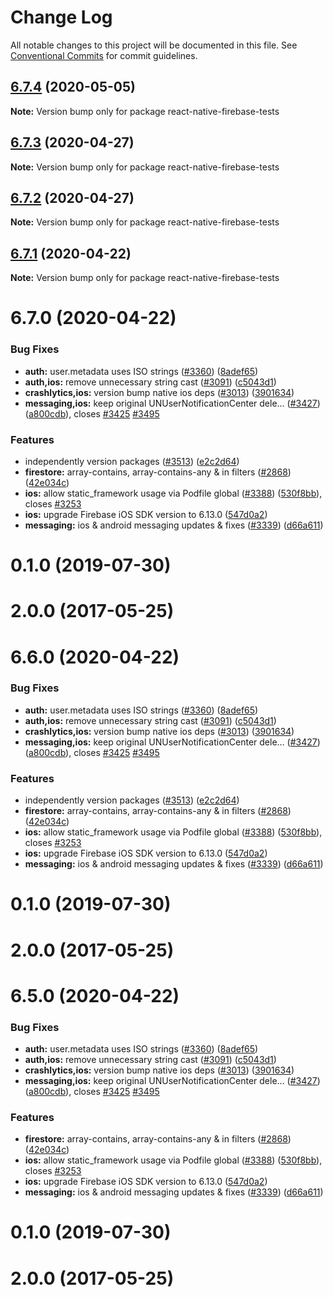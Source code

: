 # Change Log

All notable changes to this project will be documented in this file.
See [Conventional Commits](https://conventionalcommits.org) for commit guidelines.

## [6.7.4](https://github.com/invertase/react-native-firebase/compare/react-native-firebase-tests@6.7.3...react-native-firebase-tests@6.7.4) (2020-05-05)

**Note:** Version bump only for package react-native-firebase-tests





## [6.7.3](https://github.com/invertase/react-native-firebase/compare/react-native-firebase-tests@6.7.2...react-native-firebase-tests@6.7.3) (2020-04-27)

**Note:** Version bump only for package react-native-firebase-tests





## [6.7.2](https://github.com/invertase/react-native-firebase/compare/react-native-firebase-tests@6.7.1...react-native-firebase-tests@6.7.2) (2020-04-27)

**Note:** Version bump only for package react-native-firebase-tests





## [6.7.1](https://github.com/invertase/react-native-firebase/compare/react-native-firebase-tests@6.7.0...react-native-firebase-tests@6.7.1) (2020-04-22)

**Note:** Version bump only for package react-native-firebase-tests





# 6.7.0 (2020-04-22)


### Bug Fixes

* **auth:** user.metadata uses ISO strings ([#3360](https://github.com/invertase/react-native-firebase/issues/3360)) ([8adef65](https://github.com/invertase/react-native-firebase/commit/8adef653faa008e0146374f99f5ba1af902749bf))
* **auth,ios:** remove unnecessary string cast ([#3091](https://github.com/invertase/react-native-firebase/issues/3091)) ([c5043d1](https://github.com/invertase/react-native-firebase/commit/c5043d1fcffa0902f4521125e3fb5ac2178fe264))
* **crashlytics,ios:** version bump native ios deps ([#3013](https://github.com/invertase/react-native-firebase/issues/3013)) ([3901634](https://github.com/invertase/react-native-firebase/commit/39016346e419175119e863b2e2bff10166ddf40c))
* **messaging,ios:** keep original UNUserNotificationCenter dele… ([#3427](https://github.com/invertase/react-native-firebase/issues/3427)) ([a800cdb](https://github.com/invertase/react-native-firebase/commit/a800cdbc81bfaeeaccf602aa62ca29d2fbf68c05)), closes [#3425](https://github.com/invertase/react-native-firebase/issues/3425) [#3495](https://github.com/invertase/react-native-firebase/issues/3495)


### Features

* independently version packages ([#3513](https://github.com/invertase/react-native-firebase/issues/3513)) ([e2c2d64](https://github.com/invertase/react-native-firebase/commit/e2c2d64d2266cbdd14d4dcfefa64a08263f0af85))
* **firestore:** array-contains, array-contains-any & in filters ([#2868](https://github.com/invertase/react-native-firebase/issues/2868)) ([42e034c](https://github.com/invertase/react-native-firebase/commit/42e034c4807da54441d2baeab9f57bbf1a137a4a))
* **ios:** allow static_framework usage via Podfile global ([#3388](https://github.com/invertase/react-native-firebase/issues/3388)) ([530f8bb](https://github.com/invertase/react-native-firebase/commit/530f8bbb51f89f106854dbf1df5ec80211e2cf8b)), closes [#3253](https://github.com/invertase/react-native-firebase/issues/3253)
* **ios:** upgrade Firebase iOS SDK version to 6.13.0 ([547d0a2](https://github.com/invertase/react-native-firebase/commit/547d0a2d74a68808b29063f9b3aa3e1ac38551fc))
* **messaging:** ios & android messaging updates & fixes ([#3339](https://github.com/invertase/react-native-firebase/issues/3339)) ([d66a611](https://github.com/invertase/react-native-firebase/commit/d66a6118f82005087f53b86571990fc071402153))



# 0.1.0 (2019-07-30)



# 2.0.0 (2017-05-25)





# 6.6.0 (2020-04-22)


### Bug Fixes

* **auth:** user.metadata uses ISO strings ([#3360](https://github.com/invertase/react-native-firebase/issues/3360)) ([8adef65](https://github.com/invertase/react-native-firebase/commit/8adef653faa008e0146374f99f5ba1af902749bf))
* **auth,ios:** remove unnecessary string cast ([#3091](https://github.com/invertase/react-native-firebase/issues/3091)) ([c5043d1](https://github.com/invertase/react-native-firebase/commit/c5043d1fcffa0902f4521125e3fb5ac2178fe264))
* **crashlytics,ios:** version bump native ios deps ([#3013](https://github.com/invertase/react-native-firebase/issues/3013)) ([3901634](https://github.com/invertase/react-native-firebase/commit/39016346e419175119e863b2e2bff10166ddf40c))
* **messaging,ios:** keep original UNUserNotificationCenter dele… ([#3427](https://github.com/invertase/react-native-firebase/issues/3427)) ([a800cdb](https://github.com/invertase/react-native-firebase/commit/a800cdbc81bfaeeaccf602aa62ca29d2fbf68c05)), closes [#3425](https://github.com/invertase/react-native-firebase/issues/3425) [#3495](https://github.com/invertase/react-native-firebase/issues/3495)


### Features

* independently version packages ([#3513](https://github.com/invertase/react-native-firebase/issues/3513)) ([e2c2d64](https://github.com/invertase/react-native-firebase/commit/e2c2d64d2266cbdd14d4dcfefa64a08263f0af85))
* **firestore:** array-contains, array-contains-any & in filters ([#2868](https://github.com/invertase/react-native-firebase/issues/2868)) ([42e034c](https://github.com/invertase/react-native-firebase/commit/42e034c4807da54441d2baeab9f57bbf1a137a4a))
* **ios:** allow static_framework usage via Podfile global ([#3388](https://github.com/invertase/react-native-firebase/issues/3388)) ([530f8bb](https://github.com/invertase/react-native-firebase/commit/530f8bbb51f89f106854dbf1df5ec80211e2cf8b)), closes [#3253](https://github.com/invertase/react-native-firebase/issues/3253)
* **ios:** upgrade Firebase iOS SDK version to 6.13.0 ([547d0a2](https://github.com/invertase/react-native-firebase/commit/547d0a2d74a68808b29063f9b3aa3e1ac38551fc))
* **messaging:** ios & android messaging updates & fixes ([#3339](https://github.com/invertase/react-native-firebase/issues/3339)) ([d66a611](https://github.com/invertase/react-native-firebase/commit/d66a6118f82005087f53b86571990fc071402153))



# 0.1.0 (2019-07-30)



# 2.0.0 (2017-05-25)





# 6.5.0 (2020-04-22)


### Bug Fixes

* **auth:** user.metadata uses ISO strings ([#3360](https://github.com/invertase/react-native-firebase/issues/3360)) ([8adef65](https://github.com/invertase/react-native-firebase/commit/8adef653faa008e0146374f99f5ba1af902749bf))
* **auth,ios:** remove unnecessary string cast ([#3091](https://github.com/invertase/react-native-firebase/issues/3091)) ([c5043d1](https://github.com/invertase/react-native-firebase/commit/c5043d1fcffa0902f4521125e3fb5ac2178fe264))
* **crashlytics,ios:** version bump native ios deps ([#3013](https://github.com/invertase/react-native-firebase/issues/3013)) ([3901634](https://github.com/invertase/react-native-firebase/commit/39016346e419175119e863b2e2bff10166ddf40c))
* **messaging,ios:** keep original UNUserNotificationCenter dele… ([#3427](https://github.com/invertase/react-native-firebase/issues/3427)) ([a800cdb](https://github.com/invertase/react-native-firebase/commit/a800cdbc81bfaeeaccf602aa62ca29d2fbf68c05)), closes [#3425](https://github.com/invertase/react-native-firebase/issues/3425) [#3495](https://github.com/invertase/react-native-firebase/issues/3495)


### Features

* **firestore:** array-contains, array-contains-any & in filters ([#2868](https://github.com/invertase/react-native-firebase/issues/2868)) ([42e034c](https://github.com/invertase/react-native-firebase/commit/42e034c4807da54441d2baeab9f57bbf1a137a4a))
* **ios:** allow static_framework usage via Podfile global ([#3388](https://github.com/invertase/react-native-firebase/issues/3388)) ([530f8bb](https://github.com/invertase/react-native-firebase/commit/530f8bbb51f89f106854dbf1df5ec80211e2cf8b)), closes [#3253](https://github.com/invertase/react-native-firebase/issues/3253)
* **ios:** upgrade Firebase iOS SDK version to 6.13.0 ([547d0a2](https://github.com/invertase/react-native-firebase/commit/547d0a2d74a68808b29063f9b3aa3e1ac38551fc))
* **messaging:** ios & android messaging updates & fixes ([#3339](https://github.com/invertase/react-native-firebase/issues/3339)) ([d66a611](https://github.com/invertase/react-native-firebase/commit/d66a6118f82005087f53b86571990fc071402153))



# 0.1.0 (2019-07-30)



# 2.0.0 (2017-05-25)
